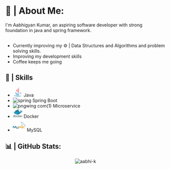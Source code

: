 # 💫 | About Me:


I'm Aabhigyan Kumar, an aspiring software developer with strong foundation in java and spring framework. 
<br><br>
- Currently improving my ⚙️ |  Data Structures and Algorithms  and problem solving skills.
- Improving my development skills
- Coffee keeps me going



## 🎯 | Skills

-  <img src="https://raw.githubusercontent.com/devicons/devicon/master/icons/java/java-original.svg" alt="java" width="30" height="30"/>  Java 
-  <img src="https://www.vectorlogo.zone/logos/springio/springio-icon.svg" alt="spring" width="30" height="30"/>    Spring Boot
-  ![pngwing com(1)](https://github.com/Aabhi-k/Aabhi-k/assets/140899904/e8d44344-b632-4f45-a5ab-88fa4cfa18f0)     Microservice
-  <img src="https://raw.githubusercontent.com/devicons/devicon/master/icons/docker/docker-original-wordmark.svg" alt="docker" width="30" height="30"/>  Docker
-  <img src="https://raw.githubusercontent.com/devicons/devicon/master/icons/mysql/mysql-original-wordmark.svg" alt="mysql" width="40" height="40"/>  MySQL
  

## 📊 | GitHub Stats:
<p align="center"> <img src="https://github-readme-stats.vercel.app/api?username=aabhi-k&show_icons=true&theme=gotham" alt="aabhi-k" />  </p>
